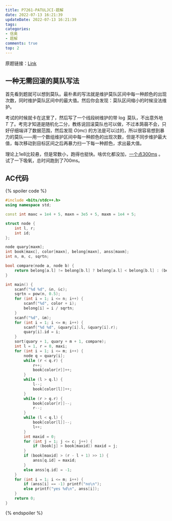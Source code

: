 ```yaml
---
title: P7261-PATULJCI-题解
date: 2022-07-13 16:21:39
updateDate: 2022-07-13 16:21:39
tags:
categories:
- 信奥
- 题解
comments: true
top: 2
---
```

原题链接：[Link](https://www.luogu.com.cn/problem/P7261)

<!--more-->

## 一种无需回滚的莫队写法

首先看到题就可以想到莫队。最朴素的写法就是维护莫队区间中每一种颜色的出现次数，同时维护莫队区间中的最大值。然后你会发现：莫队区间缩小的时候没法维护。  

考试的时候就卡在这里了，然后写了一个线段树维护的带 $\log$ 莫队，不出意外地 $T$ 了。考完才知道是随机化二分，教练说回滚莫队也可以做，不过本蒟蒻不会，只好仔细端详了数据范围，然后发现 $O(mc)$ 的方法是可以过的，所以很容易想到暴力的莫队——用一个数组维护区间中每一种颜色的出现次数，但是不同步维护最大值，每次移动到目标区间之后再暴力扫一下每一种颜色，求出最大值。  

理论上1e8比较悬，但是常数小，跑得也挺快。啥优化都没加，[一个点300ms](https://www.luogu.com.cn/record/69607228) 。试了一下吸氧，总时间跑到了700ms。  

## AC代码

{% spoiler code %}

```cpp
#include <bits/stdc++.h>
using namespace std;

const int maxc = 1e4 + 5, maxn = 3e5 + 5, maxm = 1e4 + 5;

struct node {
	int l, r;
	int id;
};

node quary[maxm];
int book[maxc], color[maxn], belong[maxn], anss[maxm];
int n, m, c, sqrtn;

bool compare(node a, node b) {
	return belong[a.l] != belong[b.l] ? belong[a.l] < belong[b.l] : (belong[a.l] & 1 ? a.r < b.r : a.r > b.r);
}

int main() {
	scanf("%d %d", &n, &c);
	sqrtn = pow(n, 0.5);
	for (int i = 1; i <= n; i++) {
		scanf("%d", color + i);
		belong[i] = i / sqrtn;
	}
	scanf("%d", &m);
	for (int i = 1; i <= m; i++) {
		scanf("%d %d", &quary[i].l, &quary[i].r);
		quary[i].id = i;
	}
	sort(quary + 1, quary + m + 1, compare);
	int l = 1, r = 0, maxi;
	for (int i = 1; i <= m; i++) {
		node q = quary[i];
		while (r < q.r) {
			r++;
			book[color[r]]++;
		}
		while (l > q.l) {
			l--;
			book[color[l]]++;
		}
		while (r > q.r) {
			book[color[r]]--;
			r--;
		}
		while (l < q.l) {
			book[color[l]]--;
			l++;
		}
		int maxid = 0;
		for (int j = 1; j <= c; j++) {
			if (book[j] > book[maxid]) maxid = j;
		}
		if (book[maxid] > (r - l + 1) >> 1) {
			anss[q.id] = maxid;
		}
		else anss[q.id] = -1;
	}
	for (int i = 1; i <= m; i++) {
		if (anss[i] == -1) printf("no\n");
		else printf("yes %d\n", anss[i]);
	}
	return 0;
}
```

{% endspoiler %}
